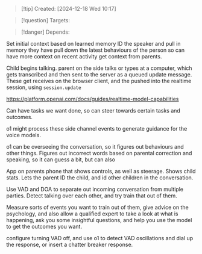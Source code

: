 
>[!tip] Created: [2024-12-18 Wed 10:17]

>[!question] Targets: 

>[!danger] Depends: 

Set initial context based on learned memory
ID the speaker and pull in memory they have
pull down the latest behaviours of the person so can have more context on recent activity
get context from parents.

Child begins talking.
parent on the side talks or types at a computer, which gets transcribed and then sent to the server as a queued update message.
These get receives on the browser client, and the pushed into the realtime session, using `session.update`

https://platform.openai.com/docs/guides/realtime-model-capabilities

Can have tasks we want done, so can steer towards certain tasks and outcomes.

o1 might process these side channel events to generate guidance for the voice models.

o1 can be overseeing the conversation, so it figures out behaviours and other things.  Figures out incorrect words based on parental correction and speaking, so it can guess a bit, but can also 

App on parents phone that shows controls, as well as steerage.  Shows child stats.  Lets the parent ID the child, and id other children in the conversation.

Use VAD and DOA to separate out incoming conversation from multiple parties.  Detect talking over each other, and try train that out of them.

Measure sorts of events you want to train out of them, give advice on the psychology, and also allow a qualified expert to take a look at what is happening, ask you some insightful questions, and help you use the model to get the outcomes you want.

configure turning VAD off, and use o1 to detect VAD oscillations and dial up the response, or insert a chatter breaker response.